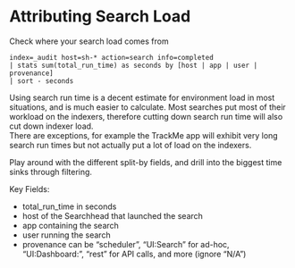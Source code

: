 # Attributing Search Load

Check where your search load comes from
```
index=_audit host=sh-* action=search info=completed
| stats sum(total_run_time) as seconds by [host | app | user | provenance]
| sort - seconds
```

Using search run time is a decent estimate for environment load in most situations, and is much easier to calculate.
Most searches put most of their workload on the indexers, therefore cutting down search run time will also cut down indexer load.  
There are exceptions, for example the TrackMe app will exhibit very long search run times but not actually put a lot of load on the indexers.

Play around with the different split-by fields, and drill into the biggest time sinks through filtering.

Key Fields:
- total_run_time in seconds
- host of the Searchhead that launched the search
- app containing the search
- user running the search
- provenance can be “scheduler”, “UI:Search” for ad-hoc, “UI:Dashboard:<name>”, “rest” for API calls, and more (ignore “N/A”)
